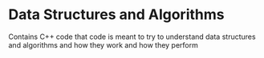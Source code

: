 # Data Structures and Algorithms

Contains C++ code that code is meant to try to understand data structures and algorithms and how they work and how they perform
